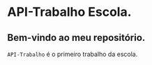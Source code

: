 # API-Trabalho Escola.
## Bem-vindo ao meu repositório.
`API-Trabalho` é o primeiro trabalho da escola.
<br>

